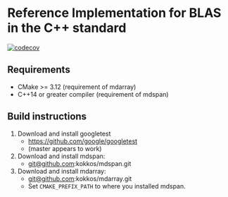 # Reference Implementation for BLAS in the C++ standard

[![codecov](https://codecov.io/gh/amklinv-nnl/stdBLAS/branch/main/graph/badge.svg?token=2Z88W5LH2K)](https://codecov.io/gh/amklinv-nnl/stdBLAS)

## Requirements

  - CMake >= 3.12 (requirement of mdarray)
  - C++14 or greater compiler (requirement of mdspan)

## Build instructions

1. Download and install googletest
   - https://github.com/google/googletest
   - (master appears to work)
2. Download and install mdspan:
   - git@github.com:kokkos/mdspan.git
3. Download and install mdarray:
   - git@github.com:kokkos/mdarray.git
   - Set `CMAKE_PREFIX_PATH` to where you installed mdspan.
